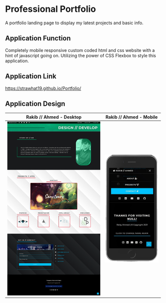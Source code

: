 # Professional Portfolio
A portfolio landing page to display my latest projects and basic info.

## Application Function
Completely mobile responsive custom coded html and css website with a hint of javascript going on. Utilizing the power of CSS Flexbox to style this application.

## Application Link
https://strawhat19.github.io/Portfolio/

## Application Design
Rakib // Ahmed - Desktop             |  Rakib // Ahmed - Mobile
:-------------------------:|:-------------------------:
![Portfolio on Desktop](https://raw.githubusercontent.com/strawhat19/Portfolio/main/assets/Images/design/Portfolio-screenshotlarge.jpg)  |  ![Portfolio on Mobile](https://raw.githubusercontent.com/strawhat19/Portfolio/main/assets/Images/design/IphoneTransparentVersion.png)



